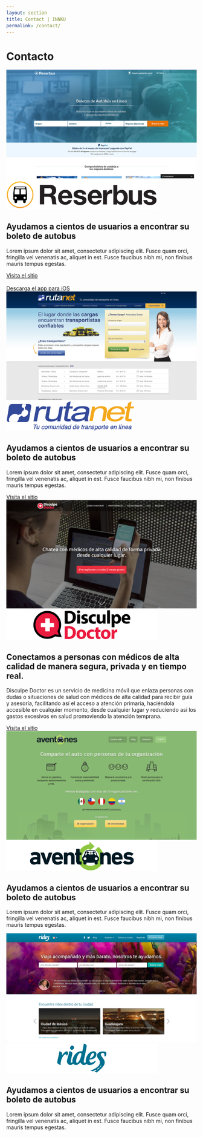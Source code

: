 ```yaml
---
layout: section
title: Contact | INNKU
permalink: /contact/
---
```


<div class="row innku-title">
  <div class="col-lg-12">
    <h1>Contacto</h1>
  </div>
  <div class="col-lg-offset-5 col-lg-2 col-md-offset-5 col-md-2 col-sm-offset-5 col-sm-2 col-xs-offset-4 col-xs-4">
    <div class="row">
      <div class="col-lg-offset-4 col-lg-4 col-md-offset-4 col-md-4 col-sm-offset-4 col-sm-4 col-xs-offset-4 col-xs-4 innku-title-divisor">
      </div>
    </div>
  </div>
</div>

<div data-spy="scroll" data-target="#innku-projects" data-offset="0" class="scrollspy-example">

  <div id="reserbus" class="row innku-project">
    <div class="col-lg-offset-1 col-lg-10 col-md-offset-1 col-md-10 col-sm-offset-1 col-sm-10 innku-project-frame">
    </div>
    <div class="col-lg-offset-2 col-lg-8 col-md-offset-2 col-md-8 col-sm-offset-2 col-sm-8">
      <img src="img/reserbus.png" />
      <div class="row">
        <div class="col-lg-offset-4 col-lg-4 col-xs-8 innku-project-logo">
          <img src="img/logo-reserbus.svg" />
        </div>
      </div>
      <div class="row">
        <div class="col-lg-12">
          <h2>Ayudamos a cientos de usuarios a <span>encontrar</span> su boleto de autobus</h2>
        </div>
      </div>
      <div class="row">
        <div class="col-lg-1 col-md-1 col-sm-1 col-xs-1 innku-project-divisor">
        </div>
      </div>
      <p>Lorem ipsum dolor sit amet, consectetur adipiscing elit. Fusce quam orci, fringilla vel venenatis ac, aliquet in est. Fusce faucibus nibh mi, non finibus mauris tempus egestas.</p>
      <div class="innku-project-button-group">
        <a href="http://reserbus.mx" class="btn btn-innku" role="button">Visita el sitio</a>
        <br class="visible-xs">
        <br class="visible-xs">
        <a href="http://reserbus.mx" class="btn btn-innku" role="button">Descarga el app para iOS</a>
      </div>
    </div>
  </div>

  <div id="rutanet" class="row innku-project">
    <div class="col-lg-offset-1 col-lg-10 col-md-offset-1 col-md-10 innku-project-frame">
    </div>
    <div class="col-lg-offset-2 col-lg-8 col-md-offset-2 col-md-8">
      <img src="img/Rutanet.jpg" />
      <div class="row">
        <div class="col-lg-offset-4 col-lg-4 col-xs-8 innku-project-logo">
          <img src="img/logo-rutanet.svg" />
        </div>
      </div>
      <div class="row">
        <div class="col-lg-12 innku-project-title">
          <h2>Ayudamos a cientos de usuarios a <span>encontrar</span> su boleto de autobus</h2>
        </div>
      </div>
      <div class="row">
        <div class="col-lg-1 col-md-1 col-sm-1 col-xs-1 innku-project-divisor">
        </div>
      </div>
      <p>Lorem ipsum dolor sit amet, consectetur adipiscing elit. Fusce quam orci, fringilla vel venenatis ac, aliquet in est. Fusce faucibus nibh mi, non finibus mauris tempus egestas.</p>
      <div class="innku-project-button-group">
        <a href="http://rutanet.com" class="btn btn-innku" role="button">Visita el sitio</a>
      </div>
    </div>
  </div>

  <div id="disculpe-doctor" class="row innku-project">
    <div class="col-lg-offset-1 col-lg-10 col-md-offset-1 col-md-10 innku-project-frame">
    </div>
    <div class="col-lg-offset-2 col-lg-8 col-md-offset-2 col-md-8">
      <img src="img/DDr.jpg" />
      <div class="row">
        <div class="col-lg-offset-4 col-lg-4 col-xs-8 innku-project-logo">
          <img src="img/logo-disculpe-doctor.svg" />
        </div>
      </div>
      <div class="row">
        <div class="col-lg-12 innku-project-title">
          <h2><span>Conectamos</span> a personas con médicos de alta calidad de manera segura, privada y en tiempo real.</h2>
        </div>
      </div>
      <div class="row">
        <div class="col-lg-1 col-md-1 col-sm-1 col-xs-1 innku-project-divisor">
        </div>
      </div>
      <p>Disculpe Doctor es un servicio de medicina móvil que enlaza personas con dudas o situaciones de salud con médicos de alta calidad para recibir guía y asesoría, facilitando así el acceso a atención primaria, haciéndola accesible en cualquier momento, desde cualquier lugar y reduciendo así los gastos excesivos en salud promoviendo la atención temprana.</p>
      <div class="innku-project-button-group">
        <a href="http://disculpedoctor.com" class="btn btn-innku" role="button">Visita el sitio</a>
      </div>
    </div>
  </div>

  <div id="aventones" class="row innku-project">
    <div class="col-lg-offset-1 col-lg-10 col-md-offset-1 col-md-10 innku-project-frame">
    </div>
    <div class="col-lg-offset-2 col-lg-8 col-md-offset-2 col-md-8">
      <img src="img/aventones.png" />
      <div class="row">
        <div class="col-lg-offset-4 col-lg-4 col-xs-8 innku-project-logo">
          <img src="img/logo-aventones.svg" />
        </div>
      </div>
      <div class="row">
        <div class="col-lg-12 innku-project-title">
          <h2>Ayudamos a cientos de usuarios a <span>encontrar</span> su boleto de autobus</h2>
        </div>
      </div>
      <div class="row">
        <div class="col-lg-1 col-md-1 col-sm-1 col-xs-1 innku-project-divisor">
        </div>
      </div>
      <p>Lorem ipsum dolor sit amet, consectetur adipiscing elit. Fusce quam orci, fringilla vel venenatis ac, aliquet in est. Fusce faucibus nibh mi, non finibus mauris tempus egestas.</p>
    </div>
  </div>

  <div class="row innku-project">
    <div class="col-lg-offset-1 col-lg-10 col-md-offset-1 col-md-10 innku-project-frame">
    </div>
    <div class="col-lg-offset-2 col-lg-8 col-md-offset-2 col-md-8">
      <img src="img/rides.png" />
      <div class="row">
        <div class="col-lg-offset-4 col-lg-4 col-xs-8 innku-project-logo">
          <img src="img/logo-rides.svg" />
        </div>
      </div>
      <div class="row">
        <div class="col-lg-12 innku-project-title">
          <h2>Ayudamos a cientos de usuarios a <span>encontrar</span> su boleto de autobus</h2>
        </div>
      </div>
      <div class="row">
        <div class="col-lg-1 col-md-1 col-sm-1 col-xs-1 innku-project-divisor">
        </div>
      </div>
      <p>Lorem ipsum dolor sit amet, consectetur adipiscing elit. Fusce quam orci, fringilla vel venenatis ac, aliquet in est. Fusce faucibus nibh mi, non finibus mauris tempus egestas.</p>
    </div>
  </div>

</div>
